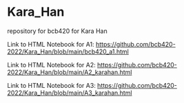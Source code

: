 # Kara_Han
repository for bcb420 for Kara Han

Link to HTML Notebook for A1: https://github.com/bcb420-2022/Kara_Han/blob/main/bcb420_a1.html


Link to HTML Notebook for A2: https://github.com/bcb420-2022/Kara_Han/blob/main/A2_karahan.html

Link to HTML Notebook for A3: https://github.com/bcb420-2022/Kara_Han/blob/main/A3_karahan.html
